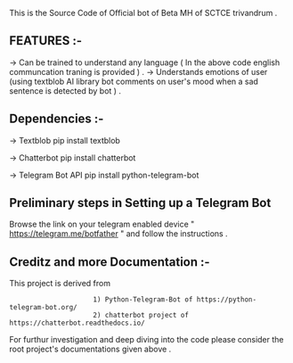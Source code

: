 This is the Source Code of Official bot of Beta MH of SCTCE trivandrum . 

FEATURES :-
-----------
-> Can be trained to understand any language  ( In the above code english communcation traning is provided ) .
-> Understands emotions of user (using textblob AI library bot comments on user's mood when a sad sentence is detected by bot ) .

Dependencies :-
------------

-> Textblob 
      pip install textblob

-> Chatterbot
      pip install chatterbot

-> Telegram Bot API 
      pip install python-telegram-bot
      
Preliminary steps in Setting up a Telegram Bot
----------------------------------------------

Browse the link on your telegram enabled device " https://telegram.me/botfather " and follow the instructions .


Creditz and more Documentation :-
------------------------------
This project is derived from 
                     
                         1) Python-Telegram-Bot of https://python-telegram-bot.org/
                         2) chatterbot project of https://chatterbot.readthedocs.io/

For furthur investigation and deep diving into the code please consider the root project's documentations given above . 
